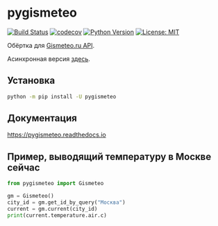 # pygismeteo

[![Build Status](https://github.com/monosans/pygismeteo/workflows/test/badge.svg?branch=main&event=push)](https://github.com/monosans/pygismeteo/actions?query=workflow%3Atest)
[![codecov](https://codecov.io/gh/monosans/pygismeteo/branch/main/graph/badge.svg)](https://codecov.io/gh/monosans/pygismeteo)
[![Python Version](https://img.shields.io/pypi/pyversions/pygismeteo.svg)](https://pypi.org/project/pygismeteo/)
[![License: MIT](https://img.shields.io/badge/License-MIT-yellow.svg)](https://github.com/monosans/pygismeteo/blob/main/LICENSE)

Обёртка для [Gismeteo.ru API](https://gismeteo.ru/api).

Асинхронная версия [здесь](https://github.com/monosans/aiopygismeteo).

## Установка

```bash
python -m pip install -U pygismeteo
```

## Документация

<https://pygismeteo.readthedocs.io>

## Пример, выводящий температуру в Москве сейчас

```python
from pygismeteo import Gismeteo

gm = Gismeteo()
city_id = gm.get_id_by_query("Москва")
current = gm.current(city_id)
print(current.temperature.air.c)
```
